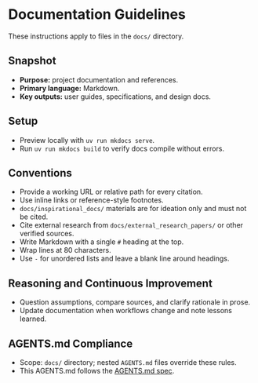 # Documentation Guidelines

These instructions apply to files in the `docs/` directory.

## Snapshot
- **Purpose:** project documentation and references.
- **Primary language:** Markdown.
- **Key outputs:** user guides, specifications, and design docs.

## Setup
- Preview locally with `uv run mkdocs serve`.
- Run `uv run mkdocs build` to verify docs compile without errors.

## Conventions
- Provide a working URL or relative path for every citation.
- Use inline links or reference-style footnotes.
- `docs/inspirational_docs/` materials are for ideation only and must not be
  cited.
- Cite external research from `docs/external_research_papers/` or other
  verified sources.
- Write Markdown with a single `#` heading at the top.
- Wrap lines at 80 characters.
- Use `-` for unordered lists and leave a blank line around headings.

## Reasoning and Continuous Improvement
- Question assumptions, compare sources, and clarify rationale in prose.
- Update documentation when workflows change and note lessons learned.

## AGENTS.md Compliance
- Scope: `docs/` directory; nested `AGENTS.md` files override these rules.
- This AGENTS.md follows the [AGENTS.md spec](https://gist.github.com).
